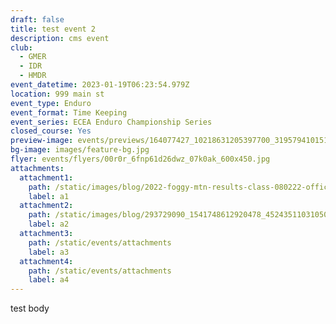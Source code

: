 ```yaml
---
draft: false
title: test event 2
description: cms event
club:
  - GMER
  - IDR
  - HMDR
event_datetime: 2023-01-19T06:23:54.979Z
location: 999 main st
event_type: Enduro
event_format: Time Keeping
event_series: ECEA Enduro Championship Series
closed_course: Yes
preview-image: events/previews/164077427_10218631205397700_3195794101514975373_n.jpg
bg-image: images/feature-bg.jpg
flyer: events/flyers/00r0r_6fnp61d26dwz_07k0ak_600x450.jpg
attachments:
  attachment1:
    path: /static/images/blog/2022-foggy-mtn-results-class-080222-official.pdf
    label: a1
  attachment2:
    path: /static/images/blog/293729090_1541748612920478_4524351103105077674_n.jpg
    label: a2
  attachment3:
    path: /static/events/attachments
    label: a3
  attachment4:
    path: /static/events/attachments
    label: a4
---
```

test body